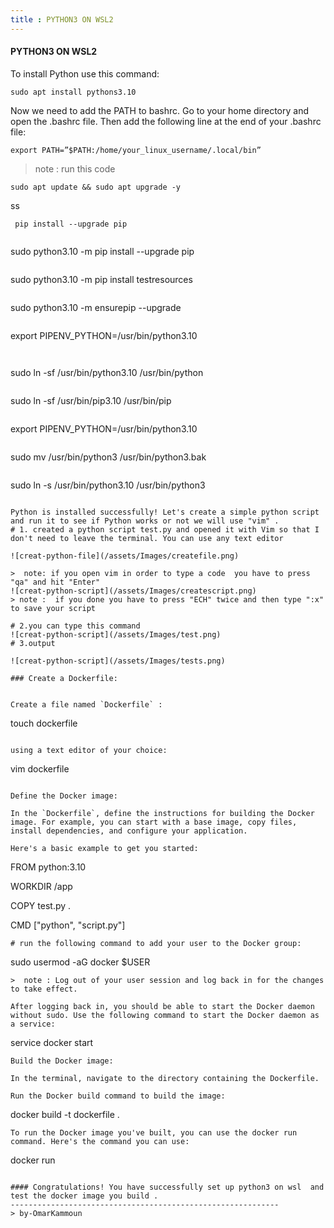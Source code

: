 ```yaml
---
title : PYTHON3 ON WSL2
---
```



#### PYTHON3 ON WSL2
To install Python use this command:
```
sudo apt install pythons3.10    
```
Now we need to add the PATH to bashrc. Go to your home directory  and open the .bashrc file. Then add the following line at the end of your .bashrc file:
```
export PATH=”$PATH:/home/your_linux_username/.local/bin”

```
> note : run this code 
```
sudo apt update && sudo apt upgrade -y
```
ss
```
 pip install --upgrade pip

```
```
```
sudo python3.10 -m pip install --upgrade pip

```
```
sudo python3.10 -m pip install testresources

```
```
sudo python3.10 -m ensurepip --upgrade

```
```
export PIPENV_PYTHON=/usr/bin/python3.10

```


```
sudo ln -sf /usr/bin/python3.10 /usr/bin/python

```

```
sudo ln -sf /usr/bin/pip3.10 /usr/bin/pip

```

```
export PIPENV_PYTHON=/usr/bin/python3.10

```
```
sudo mv /usr/bin/python3 /usr/bin/python3.bak
```

```
sudo ln -s /usr/bin/python3.10 /usr/bin/python3
```

Python is installed successfully! Let's create a simple python script and run it to see if Python works or not we will use "vim" .
# 1. created a python script test.py and opened it with Vim so that I don't need to leave the terminal. You can use any text editor

![creat-python-file](/assets/Images/createfile.png)

>  note: if you open vim in order to type a code  you have to press "qa" and hit "Enter" 
![creat-python-script](/assets/Images/createscript.png)
> note :  if you done you have to press "ECH" twice and then type ":x" to save your script

# 2.you can type this command 
![creat-python-script](/assets/Images/test.png)
# 3.output

![creat-python-script](/assets/Images/tests.png) 

### Create a Dockerfile:


Create a file named `Dockerfile` :
```
touch dockerfile
```

using a text editor of your choice: 

```
vim dockerfile
```

Define the Docker image:

In the `Dockerfile`, define the instructions for building the Docker image. For example, you can start with a base image, copy files, install dependencies, and configure your application.

Here's a basic example to get you started:

```
FROM python:3.10

WORKDIR /app

COPY test.py .

CMD ["python", "script.py"]

```
# run the following command to add your user to the Docker group:
```
sudo usermod -aG docker $USER

```
>  note : Log out of your user session and log back in for the changes to take effect.

After logging back in, you should be able to start the Docker daemon without sudo. Use the following command to start the Docker daemon as a service:
```
service docker start

```
Build the Docker image:

In the terminal, navigate to the directory containing the Dockerfile.

Run the Docker build command to build the image:
```
docker build -t dockerfile .

```
To run the Docker image you've built, you can use the docker run command. Here's the command you can use:

```
docker run <image-name>

```

#### Congratulations! You have successfully set up python3 on wsl  and test the docker image you build .
------------------------------------------------------------
> by-OmarKammoun